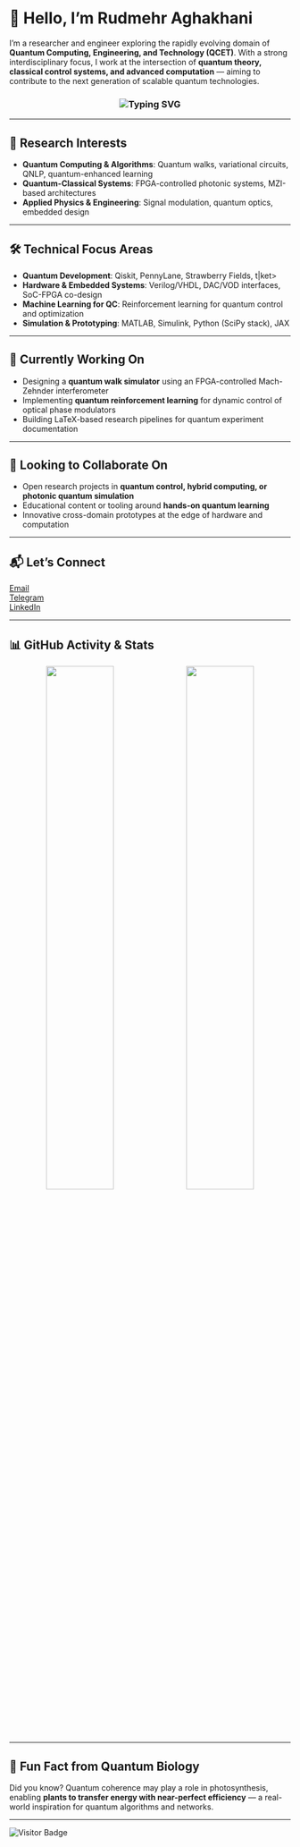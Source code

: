 # 👋 Hello, I’m **Rudmehr Aghakhani**

I’m a researcher and engineer exploring the rapidly evolving domain of **Quantum Computing, Engineering, and Technology (QCET)**. With a strong interdisciplinary focus, I work at the intersection of **quantum theory, classical control systems, and advanced computation** — aiming to contribute to the next generation of scalable quantum technologies.

<h3 align="center">
  <img src="https://readme-typing-svg.demolab.com?font=Fira+Code&size=22&pause=1000&color=336699&center=true&vCenter=true&multiline=true&width=500&height=60&lines=Rudmehr+Aghakhani;Quantum+Technologist+%7C+Research+Engineer" alt="Typing SVG" />
</h3>

---

## 🧠 Research Interests

- **Quantum Computing & Algorithms**: Quantum walks, variational circuits, QNLP, quantum-enhanced learning  
- **Quantum-Classical Systems**: FPGA-controlled photonic systems, MZI-based architectures  
- **Applied Physics & Engineering**: Signal modulation, quantum optics, embedded design  

---

## 🛠️ Technical Focus Areas

- **Quantum Development**: Qiskit, PennyLane, Strawberry Fields, t|ket>  
- **Hardware & Embedded Systems**: Verilog/VHDL, DAC/VOD interfaces, SoC-FPGA co-design  
- **Machine Learning for QC**: Reinforcement learning for quantum control and optimization  
- **Simulation & Prototyping**: MATLAB, Simulink, Python (SciPy stack), JAX  

---

## 🔬 Currently Working On

- Designing a **quantum walk simulator** using an FPGA-controlled Mach-Zehnder interferometer  
- Implementing **quantum reinforcement learning** for dynamic control of optical phase modulators  
- Building LaTeX-based research pipelines for quantum experiment documentation  

---

## 🤝 Looking to Collaborate On

- Open research projects in **quantum control, hybrid computing, or photonic quantum simulation**  
- Educational content or tooling around **hands-on quantum learning**  
- Innovative cross-domain prototypes at the edge of hardware and computation  

---

## 📬 Let’s Connect

[Email](mailto:rudmehraghakhani@gmail.com)  
 [Telegram](https://t.me/RudmehrAghakhani)  
[LinkedIn](https://www.linkedin.com/in/rudmehr-aghakhani-78b476216)

---

## 📊 GitHub Activity & Stats

<p align="center">
  <img src="https://github-readme-stats.vercel.app/api?username=RadmehrAghakhani&show_icons=true&theme=tokyonight&hide_border=true&count_private=true" width="49%"/>
  <img src="https://github-readme-stats.vercel.app/api/top-langs/?username=RadmehrAghakhani&layout=compact&theme=tokyonight&hide_border=true" width="49%"/>
</p>

---

## 🧬 Fun Fact from Quantum Biology

Did you know? Quantum coherence may play a role in photosynthesis, enabling **plants to transfer energy with near-perfect efficiency** — a real-world inspiration for quantum algorithms and networks.

---

![Visitor Badge](https://komarev.com/ghpvc/?username=RadmehrAghakhani&style=flat-square&color=blue)
